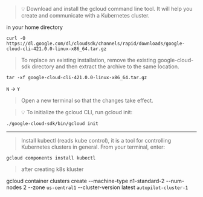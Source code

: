 > :bulb: Download and install the gcloud command line tool. It will help you create and communicate with a Kubernetes cluster.

in your  home directory

```
curl -O https://dl.google.com/dl/cloudsdk/channels/rapid/downloads/google-cloud-cli-421.0.0-linux-x86_64.tar.gz
```

> To replace an existing installation, remove the existing google-cloud-sdk directory and then extract the archive to the same location. 
 
```
tar -xf google-cloud-cli-421.0.0-linux-x86_64.tar.gz 
```
`N` -> `Y`

> Open a new terminal so that the changes take effect.

> :bulb: To initialize the gcloud CLI, run gcloud init:

```
./google-cloud-sdk/bin/gcloud init
```
---
> Install kubectl (reads kube control), it is a tool for controlling Kubernetes clusters in general. From your terminal, enter:

```
gcloud components install kubectl
```
> after creating k8s kluster

gcloud container clusters create --machine-type n1-standard-2 --num-nodes 2 --zone `us-central1` --cluster-version latest `autopilot-cluster-1`
